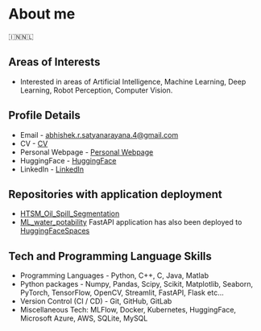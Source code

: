 # About me
🇮🇳🇳🇱

## Areas of Interests
* Interested in areas of Artificial Intelligence, Machine Learning, Deep Learning, Robot Perception, Computer Vision.

## Profile Details
* Email - <abhishek.r.satyanarayana.4@gmail.com>
* CV - [CV](https://abhishekrs4.github.io/docs/cv_abhishek_r_s.pdf)
* Personal Webpage - [Personal Webpage](https://abhishekrs4.github.io/)
* HuggingFace - [HuggingFace](https://huggingface.co/abhishekrs4)
* LinkedIn - [LinkedIn](https://www.linkedin.com/in/abhishek-ramanathapura-satyanarayana-862608a0/)

## Repositories with application deployment
* [HTSM_Oil_Spill_Segmentation](https://github.com/AbhishekRS4/HTSM_Oil_Spill_Segmentation)
* [ML_water_potability](https://github.com/AbhishekRS4/ML_water_potability) FastAPI application has also been deployed to [HuggingFaceSpaces](https://huggingface.co/spaces/abhishekrs4/ML_water_potability)

## Tech and Programming Language Skills
* Programming Languages - Python, C++, C, Java, Matlab
* Python packages - Numpy, Pandas, Scipy, Scikit, Matplotlib, Seaborn, PyTorch, TensorFlow, OpenCV, Streamlit, FastAPI, Flask etc...
* Version Control (CI / CD) - Git, GitHub, GitLab
* Miscellaneous Tech: MLFlow, Docker, Kubernetes, HuggingFace, Microsoft Azure, AWS, SQLite, MySQL
